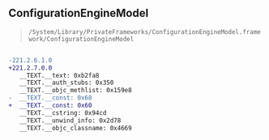 ## ConfigurationEngineModel

> `/System/Library/PrivateFrameworks/ConfigurationEngineModel.framework/ConfigurationEngineModel`

```diff

-221.2.6.1.0
+221.2.7.0.0
   __TEXT.__text: 0xb2fa8
   __TEXT.__auth_stubs: 0x350
   __TEXT.__objc_methlist: 0x159e8
-  __TEXT.__const: 0x68
+  __TEXT.__const: 0x60
   __TEXT.__cstring: 0x94cd
   __TEXT.__unwind_info: 0x2d78
   __TEXT.__objc_classname: 0x4669

```
